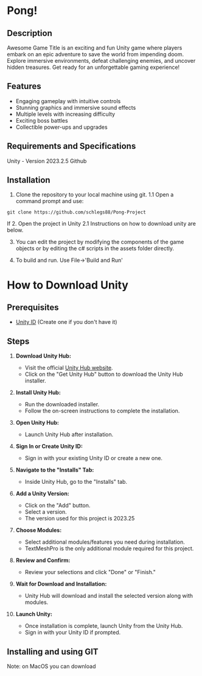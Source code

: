 # Pong!

## Description
Awesome Game Title is an exciting and fun Unity game where players embark on an epic adventure to save the world from impending doom. Explore immersive environments, defeat challenging enemies, and uncover hidden treasures. Get ready for an unforgettable gaming experience!

## Features
- Engaging gameplay with intuitive controls
- Stunning graphics and immersive sound effects
- Multiple levels with increasing difficulty
- Exciting boss battles
- Collectible power-ups and upgrades

## Requirements and Specifications
Unity - Version 2023.2.5
Github
## Installation
1. Clone the repository to your local machine using git.
  1.1 Open a command prompt and use:
  ```
  git clone https://github.com/schlegs88/Pong-Project
  ```
  If
2. Open the project in Unity
  2.1 Instructions on how to download unity are below.

3. You can edit the project by modifying the components of the game objects
   or by editing the c# scripts in the assets folder directly.

4. To build and run. Use File->'Build and Run'




# How to Download Unity

## Prerequisites

- [Unity ID](https://unity.com/) (Create one if you don't have it)

## Steps

1. **Download Unity Hub:**
   - Visit the official [Unity Hub website](https://unity.com/unity/features/hub).
   - Click on the "Get Unity Hub" button to download the Unity Hub installer.

2. **Install Unity Hub:**
   - Run the downloaded installer.
   - Follow the on-screen instructions to complete the installation.

3. **Open Unity Hub:**
   - Launch Unity Hub after installation.

4. **Sign In or Create Unity ID:**
   - Sign in with your existing Unity ID or create a new one.

5. **Navigate to the "Installs" Tab:**
   - Inside Unity Hub, go to the "Installs" tab.

6. **Add a Unity Version:**
   - Click on the "Add" button.
   - Select a version.
   - The version used for this project is 2023.25

7. **Choose Modules:**
   - Select additional modules/features you need during installation.
   - TextMeshPro is the only additional module required for this project.

8. **Review and Confirm:**
   - Review your selections and click "Done" or "Finish."

9. **Wait for Download and Installation:**
   - Unity Hub will download and install the selected version along with modules.

10. **Launch Unity:**
    - Once installation is complete, launch Unity from the Unity Hub.
    - Sign in with your Unity ID if prompted.

## Installing and using GIT
Note: on MacOS you can download




